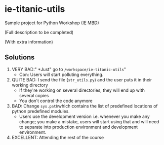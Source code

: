 # ie-titanic-utils
Sample project for Python Workshop (IE MBD)

(Full description to be completed)

(With extra information)

## Solutions
1. VERY BAD:" *Just" go to `/workspace/ie-titanic-utils`"
    - Con: Users will start polluting everything.
2. QUITE BAD: I send the file (`str_utils.py`) and the user puts it in their working directory
    - If they're working on several directories, they will end up with several copies
    - You don't control the code anymore
3. BAD: Change `sys.path`which contains the list of predefined locations of python predefined modules.
    - Users use the development version i.e. whenever you make any change; you make a mistake, users will start using that and will need to separate into production environment and development environment.
4. EXCELLENT: Attending the rest of the course
